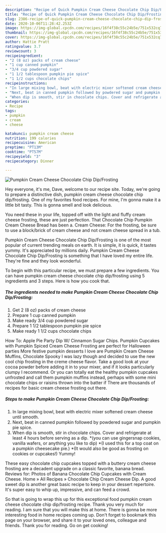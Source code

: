 ```yaml
---
description: "Recipe of Quick Pumpkin Cream Cheese Chocolate Chip Dip/Frosting"
title: "Recipe of Quick Pumpkin Cream Cheese Chocolate Chip Dip/Frosting"
slug: 2386-recipe-of-quick-pumpkin-cream-cheese-chocolate-chip-dip-frosting
date: 2020-10-06T11:28:42.253Z
image: https://img-global.cpcdn.com/recipes/16f4f38c55c24b5e/751x532cq70/pumpkin-cream-cheese-chocolate-chip-dipfrosting-recipe-main-photo.jpg
thumbnail: https://img-global.cpcdn.com/recipes/16f4f38c55c24b5e/751x532cq70/pumpkin-cream-cheese-chocolate-chip-dipfrosting-recipe-main-photo.jpg
cover: https://img-global.cpcdn.com/recipes/16f4f38c55c24b5e/751x532cq70/pumpkin-cream-cheese-chocolate-chip-dipfrosting-recipe-main-photo.jpg
author: Hattie Pratt
ratingvalue: 3.7
reviewcount: 3
recipeingredient:
- "2 (8 oz) packs of cream cheese"
- "1 cup canned pumpkin"
- "3/4 cup powdered sugar"
- "1 1/2 tablespoon pumpkin pie spice"
- "1 1/2 cups chocolate chips"
recipeinstructions:
- "In large mixing bowl, beat with electric mixer softened cream cheese until smooth."
- "Next, beat in canned pumpkin followed by powdered sugar and pumpkin pie spice."
- "When dip is smooth, stir in chocolate chips. Cover and refrigerate at least 4 hours before serving as a dip. *(you can use gingersnap cookies, vanilla wafers, or anything you like to dip) *(I used this for a top coat on a pumpkin cheesecake pie.) *(It would also be good as frosting on cookies or cupcakes!) Yummy!"
categories:
- Recipe
tags:
- pumpkin
- cream
- cheese

katakunci: pumpkin cream cheese 
nutrition: 199 calories
recipecuisine: American
preptime: "PT13M"
cooktime: "PT57M"
recipeyield: "3"
recipecategory: Dinner

---
```



![Pumpkin Cream Cheese Chocolate Chip Dip/Frosting](https://img-global.cpcdn.com/recipes/16f4f38c55c24b5e/751x532cq70/pumpkin-cream-cheese-chocolate-chip-dipfrosting-recipe-main-photo.jpg)

Hey everyone, it's me, Dave, welcome to our recipe site. Today, we're going to prepare a distinctive dish, pumpkin cream cheese chocolate chip dip/frosting. One of my favorites food recipes. For mine, I'm gonna make it a little bit tasty. This is gonna smell and look delicious.

You need these in your life, topped off with the light and fluffy cream cheese frosting, these are just perfection. That Chocolate Chip Pumpkin Cream Cheese Bread has been a. Cream Cheese: For the frosting, be sure to use a block/brick of cream cheese and not cream cheese spread in a tub.

Pumpkin Cream Cheese Chocolate Chip Dip/Frosting is one of the most popular of current trending meals on earth. It is simple, it is quick, it tastes yummy. It's appreciated by millions daily. Pumpkin Cream Cheese Chocolate Chip Dip/Frosting is something that I have loved my entire life. They're fine and they look wonderful.


To begin with this particular recipe, we must prepare a few ingredients. You can have pumpkin cream cheese chocolate chip dip/frosting using 5 ingredients and 3 steps. Here is how you cook that.

<!--inarticleads1-->

##### The ingredients needed to make Pumpkin Cream Cheese Chocolate Chip Dip/Frosting:

1. Get 2 (8 oz) packs of cream cheese
1. Prepare 1 cup canned pumpkin
1. Make ready 3/4 cup powdered sugar
1. Prepare 1 1/2 tablespoon pumpkin pie spice
1. Make ready 1 1/2 cups chocolate chips


How To: Apple Pie Party Dip W/ Cinnamon Sugar Chips. Pumpkin Cupcakes with Pumpkin Spiced Cream Cheese Frosting are perfect for Halloween parties More festive pumpkin desserts I love are Pumpkin Cream Cheese Muffins, Chocolate Spooky I was lazy though and decided to use the new cool chip frosting in the creme cheese flavor. Take a good look at your cocoa powder before adding it in to your mixer, and if it looks particularly clumpy I recommend. Or you can totally eat the healthy pumpkin cupcakes unfrosted and call them pumpkin muffins instead, perhaps with some mini chocolate chips or raisins thrown into the batter if There are thousands of recipes for basic cream cheese frosting out there. 

<!--inarticleads2-->

##### Steps to make Pumpkin Cream Cheese Chocolate Chip Dip/Frosting:

1. In large mixing bowl, beat with electric mixer softened cream cheese until smooth.
1. Next, beat in canned pumpkin followed by powdered sugar and pumpkin pie spice.
1. When dip is smooth, stir in chocolate chips. Cover and refrigerate at least 4 hours before serving as a dip. *(you can use gingersnap cookies, vanilla wafers, or anything you like to dip) *(I used this for a top coat on a pumpkin cheesecake pie.) *(It would also be good as frosting on cookies or cupcakes!) Yummy!


These easy chocolate chip cupcakes topped with a buttery cream cheese frosting are a decadent upgrade on a classic favorite, banana bread. Reviews for: Photos of Banana Chocolate Chip Cupcakes with Cream Cheese. Home » All Recipes » Chocolate Chip Cream Cheese Dip. A good sweet dip is another great basic recipe to keep in your dessert repertoire. It&#39;s super easy to whip up, impressive, and can feed a crowd. 

So that is going to wrap this up for this exceptional food pumpkin cream cheese chocolate chip dip/frosting recipe. Thank you very much for reading. I am sure that you will make this at home. There is gonna be more interesting food in home recipes coming up. Don't forget to bookmark this page on your browser, and share it to your loved ones, colleague and friends. Thank you for reading. Go on get cooking!
